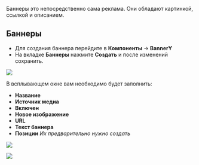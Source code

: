 Баннеры это непосредственно сама реклама. Они обладают картинкой, ссылкой и описанием.

## Баннеры
* Для создания баннера перейдите в **Компоненты** -> **BannerY**
* На вкладке **Баннеры** нажмите **Создать** и после изменений сохранить.

[![](http://st.bezumkin.ru/files/e/6/1/e610c64fcbe0bcfc66f1e692e9cb551bs.jpg)](http://st.bezumkin.ru/files/e/6/1/e610c64fcbe0bcfc66f1e692e9cb551b.png)

В всплывающем окне вам необходимо будет заполнить:
* **Название**
* **Источник медиа**
* **Включен**
* **Новое изображение**
* **URL**
* **Текст баннера**
* **Позиции** *Их предварительно нужно создать*

[![](http://st.bezumkin.ru/files/b/4/1/b4158c92313074ea19310728d83191c9s.jpg)](http://st.bezumkin.ru/files/b/4/1/b4158c92313074ea19310728d83191c9.png)

[![](http://st.bezumkin.ru/files/b/4/7/b477805bf083372d0f4647f55330638es.jpg)](http://st.bezumkin.ru/files/b/4/7/b477805bf083372d0f4647f55330638e.png)

